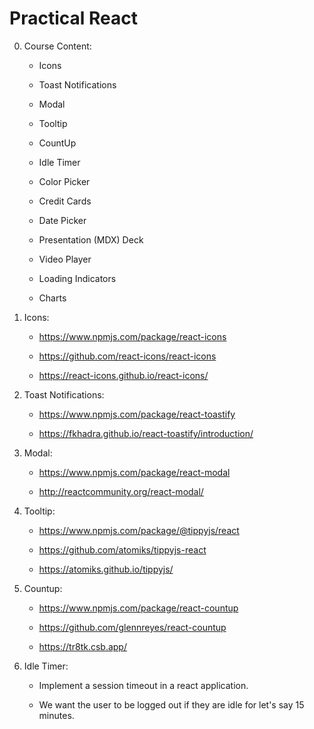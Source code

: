 # Practical React

0. Course Content:

    - Icons

    - Toast Notifications

    - Modal

    - Tooltip

    - CountUp

    - Idle Timer

    - Color Picker

    - Credit Cards

    - Date Picker

    - Presentation (MDX) Deck

    - Video Player

    - Loading Indicators

    - Charts

1. Icons:

    - https://www.npmjs.com/package/react-icons

    - https://github.com/react-icons/react-icons

    - https://react-icons.github.io/react-icons/

2. Toast Notifications:

    - https://www.npmjs.com/package/react-toastify

    - https://fkhadra.github.io/react-toastify/introduction/

3. Modal:

    - https://www.npmjs.com/package/react-modal

    - http://reactcommunity.org/react-modal/

4. Tooltip:

    - https://www.npmjs.com/package/@tippyjs/react

    - https://github.com/atomiks/tippyjs-react

    - https://atomiks.github.io/tippyjs/

5. Countup:

    - https://www.npmjs.com/package/react-countup

    - https://github.com/glennreyes/react-countup

    - https://tr8tk.csb.app/

6. Idle Timer:

    - Implement a session timeout in a react application.

    - We want the user to be logged out if they are idle for let's say 15 minutes.

